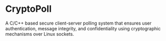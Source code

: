 # CryptoPoll
A C/C++ based secure client-server polling system that ensures user authentication, message integrity, and confidentiality using cryptographic mechanisms over Linux sockets.

